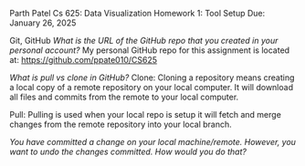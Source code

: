 Parth Patel
Cs 625: Data Visualization
Homework 1: Tool Setup
Due: January 26, 2025

Git, GitHub
<em> What is the URL of the GitHub repo that you created in your personal account? </em>
My personal GitHub repo for this assignment is located at: 
https://github.com/ppate010/CS625

<em> What is pull vs clone in GitHub? </em>
Clone: Cloning a repository means creating a local copy of a remote repository on your local computer.
It will download all files and commits from the remote to your local computer.

Pull: Pulling is used when your local repo is setup it will fetch and merge changes from the remote repository into your local branch.

<em> You have committed a change on your local machine/remote. However, you want to undo the changes committed. How would you do that? </em>
